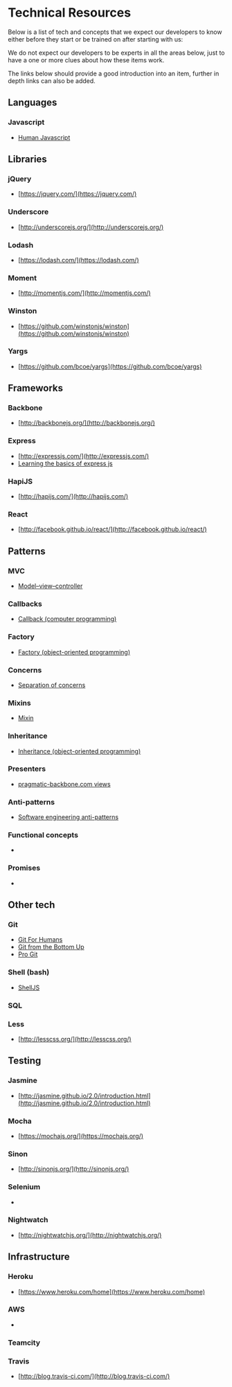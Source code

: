 # Technical Resources

Below is a list of tech and concepts that we expect our developers to know either before they start or be trained on after starting with us:

We do not expect our developers to be experts in all the areas below, just to have a one or more clues about how these items work.

The links below should provide a good introduction into an item, further in depth links can also be added.

## Languages

### Javascript

 * [Human Javascript](http://read.humanjavascript.com/)

## Libraries

### jQuery

 * [https://jquery.com/](https://jquery.com/)

### Underscore

 * [http://underscorejs.org/](http://underscorejs.org/)

### Lodash

 * [https://lodash.com/](https://lodash.com/)

### Moment

 * [http://momentjs.com/](http://momentjs.com/)

### Winston

 * [https://github.com/winstonjs/winston](https://github.com/winstonjs/winston)

### Yargs

 * [https://github.com/bcoe/yargs](https://github.com/bcoe/yargs)

## Frameworks

### Backbone

* [http://backbonejs.org/](http://backbonejs.org/)

### Express

* [http://expressjs.com/](http://expressjs.com/)
* [Learning the basics of express js](http://hungrygeek.holidayextras.co.uk/expressjs/2015/04/20/learning-the-basics-of-expressjs/)

### HapiJS

* [http://hapijs.com/](http://hapijs.com/)

### React

* [http://facebook.github.io/react/](http://facebook.github.io/react/)

## Patterns

### MVC

* [Model–view–controller](https://en.wikipedia.org/wiki/Model%E2%80%93view%E2%80%93controller)

### Callbacks

* [Callback (computer programming)](https://en.wikipedia.org/wiki/Callback_(computer_programming))

### Factory

* [Factory (object-oriented programming)](https://en.wikipedia.org/wiki/Factory_(object-oriented_programming))

### Concerns

* [Separation of concerns](https://en.wikipedia.org/wiki/Separation_of_concerns)

### Mixins

* [Mixin](https://en.wikipedia.org/wiki/Mixin)

### Inheritance

* [Inheritance (object-oriented programming)](https://en.wikipedia.org/wiki/Inheritance_(object-oriented_programming))

### Presenters

* [pragmatic-backbone.com views](http://pragmatic-backbone.com/views)

### Anti-patterns

* [Software engineering anti-patterns](https://en.wikipedia.org/wiki/Anti-pattern#Software_engineering)

### Functional concepts

* []()

### Promises

* []()

## Other tech

### Git

* [Git For Humans](https://speakerdeck.com/dancork/2015)
* [Git from the Bottom Up](https://jwiegley.github.io/git-from-the-bottom-up/)
* [Pro Git](http://git-scm.com/book)

### Shell (bash)

* [ShellJS](https://github.com/arturadib/shelljs)

### SQL

### Less

* [http://lesscss.org/](http://lesscss.org/)

## Testing

### Jasmine

* [http://jasmine.github.io/2.0/introduction.html](http://jasmine.github.io/2.0/introduction.html)

### Mocha

* [https://mochajs.org/](https://mochajs.org/)

### Sinon

* [http://sinonjs.org/](http://sinonjs.org/)

### Selenium

* []()

### Nightwatch

* [http://nightwatchjs.org/](http://nightwatchjs.org/)

## Infrastructure

### Heroku

* [https://www.heroku.com/home](https://www.heroku.com/home)

### AWS

* []()

### Teamcity

### Travis

* [http://blog.travis-ci.com/](http://blog.travis-ci.com/)
